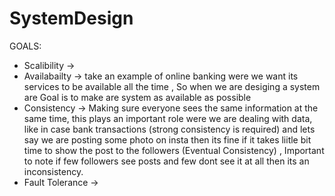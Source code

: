 # SystemDesign

GOALS:
- Scalibility ->
- Availabailty -> take an example of online banking were we want its services to be available all the time , So when we are desiging a system are Goal is to make are system as available as possible
- Consistency -> Making sure everyone sees the same information at the same time, this plays an important role were we are dealing with data, like in case bank transactions (strong consistency is required) and lets say we are posting some photo on insta then its fine if it takes liitle bit time to show the post to the followers (Eventual Consistency) , Important to note if few followers see posts and few dont see it at all then its an inconsistency.
- Fault Tolerance -> 
